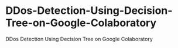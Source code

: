 # DDos-Detection-Using-Decision-Tree-on-Google-Colaboratory
DDos Detection Using Decision Tree on Google Colaboratory
